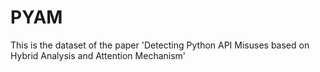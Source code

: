 # PYAM

This is the dataset of the paper 'Detecting Python API Misuses based on Hybrid Analysis and Attention Mechanism'
